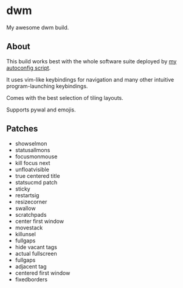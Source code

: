 # dwm

My awesome dwm build.

## About
This build works best with the whole software suite deployed by [my autoconfig script](https://github.com/houman-rzk/autoconfig).

It uses vim-like keybindings for navigation and many other intuitive program-launching keybindings.

Comes with the best selection of tiling layouts.

Supports pywal and emojis.


## Patches
- showselmon
- statusallmons
- focusmonmouse
- kill focus next
- unfloatvisible
- true centered title
- statsucmd patch
- sticky
- restartsig
- resizecorner
- swallow
- scratchpads
- center first window
- movestack
- killunsel
- fullgaps
- hide vacant tags
- actual fullscreen
- fullgaps
- adjacent tag
- centered first window
- fixedborders
